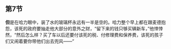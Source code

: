 ## 第7节

<strong>但</strong>是在哈力眼中，装了水的玻璃杯永远有一半是空的。哈力整个早上都在跟麦德抱怨，该死的政府要抽走他大部分的意外之财，“留下来的钱只够买辆新车，”他悻悻然，“然后怎么样？买了车以后还要付该死的税、付修理费和保养费，该死的孩子们又闹着要你带他们出去兜风——”